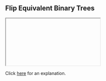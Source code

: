 ##  Flip Equivalent Binary Trees 

<iframe></iframe>

Click [here](Explanation.md) for an explanation.


